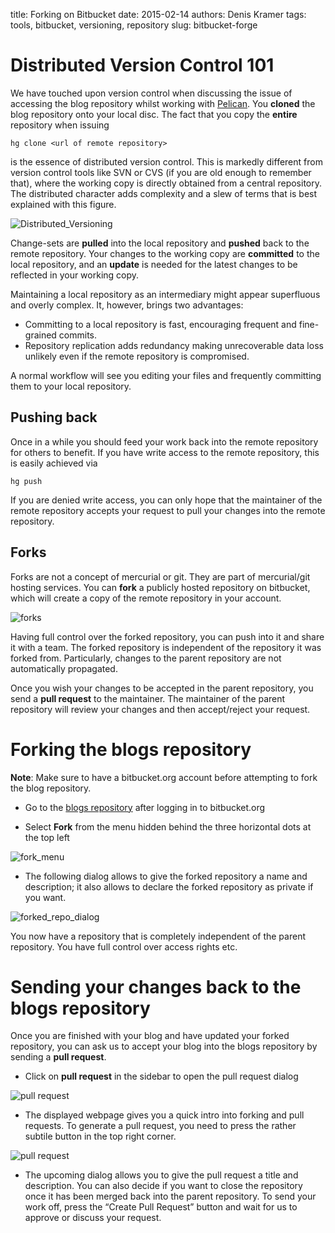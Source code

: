 title: Forking on Bitbucket
date: 2015-02-14
authors: Denis Kramer
tags: tools, bitbucket, versioning, repository
slug: bitbucket-forge

# Distributed Version Control 101

We have touched upon version control when discussing the issue of accessing the blog repository whilst working with [Pelican]({filename}/pelican-basics/pelican-basics.md). You **cloned** the blog repository onto your local disc. The fact that you copy the **entire** repository when issuing

	hg clone <url of remote repository>

is the essence of distributed version control. This is markedly different from version control tools like SVN or CVS (if you are old enough to remember that), where the working copy is directly obtained from a central repository. The distributed character adds complexity and a slew of terms that is best explained with this figure.

![Distributed_Versioning]({filename}/forking/distributed_versioning.png)

Change-sets are **pulled** into the local repository and **pushed** back to the remote repository. Your changes to the working copy are **committed** to the local repository, and an **update** is needed for the latest changes to be reflected in  your working copy. 

Maintaining a local repository as an intermediary might appear superfluous and overly complex. It, however, brings two advantages:

- Committing to a local repository is fast, encouraging frequent and fine-grained commits.
- Repository replication adds redundancy making unrecoverable data loss unlikely even if the remote repository is compromised.

A normal workflow will see you editing your files and frequently committing them to your local repository.

## Pushing back

Once in a while you should feed your work back into the remote repository for others to benefit. If you have write access to the remote repository, this is easily achieved via

	hg push

If you are denied write access, you can only hope that the maintainer of the remote repository accepts your request to pull your changes into the remote repository. 

## Forks

Forks are not a concept of mercurial or git. They are part of mercurial/git hosting services. You can **fork** a publicly hosted repository on bitbucket, which will create a copy of the remote repository in your account. 

![forks]({filename}/forking/forked_repo.png)

Having full control over the forked repository, you can push into it and share it with a team. The forked repository is independent of the repository it was forked from. Particularly, changes to the parent repository are not automatically propagated. 

Once you wish your changes to be accepted in the parent repository, you send a **pull request** to the maintainer. The maintainer of the parent repository will review your changes and then accept/reject your request.

# Forking the blogs repository

**Note**: Make sure to have a bitbucket.org account before attempting to fork the blog repository.

* Go to the [blogs repository](https://bitbucket.org/computationalmodelling/computationalmodelling.bitbucket.org) after logging in to bitbucket.org

* Select **Fork** from the menu hidden behind the three horizontal dots at the top left

![fork_menu]({filename}/forking/forking_menu.png)

* The following dialog allows to give the forked repository a name and description; it also allows to declare the forked repository as private if you want.

![forked_repo_dialog]({filename}/forking/forked_repo_dialog.png)

You now have a repository that is completely independent of the parent repository. You have full control over access rights etc. 

# Sending your changes back to the blogs repository

Once you are finished with your blog and have updated your forked repository, you can ask us to accept your blog into the blogs repository by sending a **pull request**.

* Click on **pull request** in the sidebar to open the pull request dialog

![pull request]({filename}/forking/pull_request.png)

* The displayed webpage gives you a quick intro into forking and pull requests. To generate a pull request, you need to press the rather subtile button in the top right corner.

![pull request]({filename}/forking/pull_request2.png)

* The upcoming dialog allows you to give the pull request a title and description. You can also decide if you want to close the repository once it has been merged back into the parent repository. To send your work off, press the “Create Pull Request” button and wait for us to approve or discuss your request.


